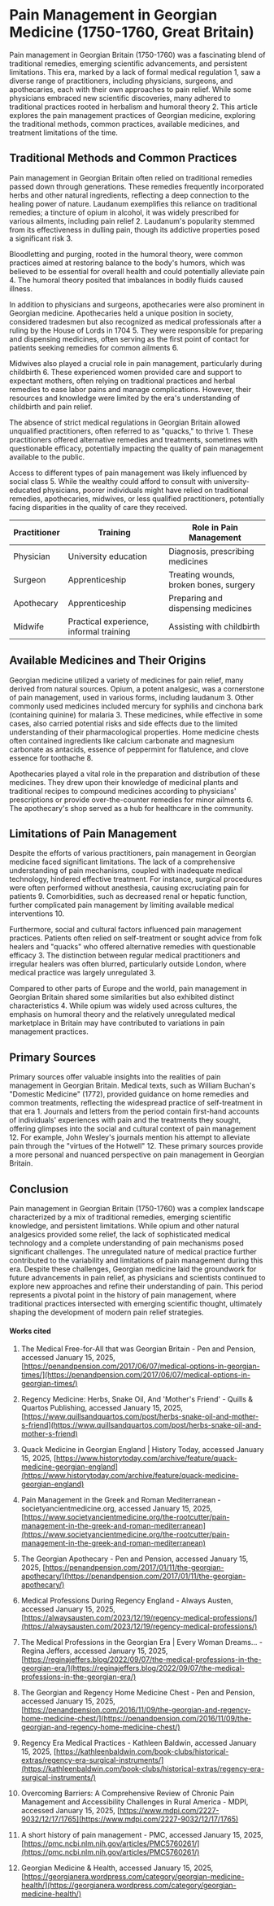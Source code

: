 # Pain Management in Georgian Medicine (1750-1760, Great Britain)

Pain management in Georgian Britain (1750-1760) was a fascinating blend of traditional remedies, emerging scientific advancements, and persistent limitations. This era, marked by a lack of formal medical regulation 1, saw a diverse range of practitioners, including physicians, surgeons, and apothecaries, each with their own approaches to pain relief. While some physicians embraced new scientific discoveries, many adhered to traditional practices rooted in herbalism and humoral theory 2. This article explores the pain management practices of Georgian medicine, exploring the traditional methods, common practices, available medicines, and treatment limitations of the time.

## Traditional Methods and Common Practices

Pain management in Georgian Britain often relied on traditional remedies passed down through generations. These remedies frequently incorporated herbs and other natural ingredients, reflecting a deep connection to the healing power of nature. Laudanum exemplifies this reliance on traditional remedies; a tincture of opium in alcohol, it was widely prescribed for various ailments, including pain relief 2. Laudanum's popularity stemmed from its effectiveness in dulling pain, though its addictive properties posed a significant risk 3.

Bloodletting and purging, rooted in the humoral theory, were common practices aimed at restoring balance to the body's humors, which was believed to be essential for overall health and could potentially alleviate pain 4. The humoral theory posited that imbalances in bodily fluids caused illness.

In addition to physicians and surgeons, apothecaries were also prominent in Georgian medicine. Apothecaries held a unique position in society, considered tradesmen but also recognized as medical professionals after a ruling by the House of Lords in 1704 5. They were responsible for preparing and dispensing medicines, often serving as the first point of contact for patients seeking remedies for common ailments 6.

Midwives also played a crucial role in pain management, particularly during childbirth 6. These experienced women provided care and support to expectant mothers, often relying on traditional practices and herbal remedies to ease labor pains and manage complications. However, their resources and knowledge were limited by the era's understanding of childbirth and pain relief.

The absence of strict medical regulations in Georgian Britain allowed unqualified practitioners, often referred to as "quacks," to thrive 1. These practitioners offered alternative remedies and treatments, sometimes with questionable efficacy, potentially impacting the quality of pain management available to the public.

Access to different types of pain management was likely influenced by social class 5. While the wealthy could afford to consult with university-educated physicians, poorer individuals might have relied on traditional remedies, apothecaries, midwives, or less qualified practitioners, potentially facing disparities in the quality of care they received.

|Practitioner|Training|Role in Pain Management|
|---|---|---|
|Physician|University education|Diagnosis, prescribing medicines|
|Surgeon|Apprenticeship|Treating wounds, broken bones, surgery|
|Apothecary|Apprenticeship|Preparing and dispensing medicines|
|Midwife|Practical experience, informal training|Assisting with childbirth|

## Available Medicines and Their Origins

Georgian medicine utilized a variety of medicines for pain relief, many derived from natural sources. Opium, a potent analgesic, was a cornerstone of pain management, used in various forms, including laudanum 3. Other commonly used medicines included mercury for syphilis and cinchona bark (containing quinine) for malaria 3. These medicines, while effective in some cases, also carried potential risks and side effects due to the limited understanding of their pharmacological properties. Home medicine chests often contained ingredients like calcium carbonate and magnesium carbonate as antacids, essence of peppermint for flatulence, and clove essence for toothache 8.

Apothecaries played a vital role in the preparation and distribution of these medicines. They drew upon their knowledge of medicinal plants and traditional recipes to compound medicines according to physicians' prescriptions or provide over-the-counter remedies for minor ailments 6. The apothecary's shop served as a hub for healthcare in the community.

## Limitations of Pain Management

Despite the efforts of various practitioners, pain management in Georgian medicine faced significant limitations. The lack of a comprehensive understanding of pain mechanisms, coupled with inadequate medical technology, hindered effective treatment. For instance, surgical procedures were often performed without anesthesia, causing excruciating pain for patients 9. Comorbidities, such as decreased renal or hepatic function, further complicated pain management by limiting available medical interventions 10.

Furthermore, social and cultural factors influenced pain management practices. Patients often relied on self-treatment or sought advice from folk healers and "quacks" who offered alternative remedies with questionable efficacy 3. The distinction between regular medical practitioners and irregular healers was often blurred, particularly outside London, where medical practice was largely unregulated 3.

Compared to other parts of Europe and the world, pain management in Georgian Britain shared some similarities but also exhibited distinct characteristics 4. While opium was widely used across cultures, the emphasis on humoral theory and the relatively unregulated medical marketplace in Britain may have contributed to variations in pain management practices.

## Primary Sources

Primary sources offer valuable insights into the realities of pain management in Georgian Britain. Medical texts, such as William Buchan's "Domestic Medicine" (1772), provided guidance on home remedies and common treatments, reflecting the widespread practice of self-treatment in that era 1. Journals and letters from the period contain first-hand accounts of individuals' experiences with pain and the treatments they sought, offering glimpses into the social and cultural context of pain management 12. For example, John Wesley's journals mention his attempt to alleviate pain through the "virtues of the Hotwell" 12. These primary sources provide a more personal and nuanced perspective on pain management in Georgian Britain.

## Conclusion

Pain management in Georgian Britain (1750-1760) was a complex landscape characterized by a mix of traditional remedies, emerging scientific knowledge, and persistent limitations. While opium and other natural analgesics provided some relief, the lack of sophisticated medical technology and a complete understanding of pain mechanisms posed significant challenges. The unregulated nature of medical practice further contributed to the variability and limitations of pain management during this era. Despite these challenges, Georgian medicine laid the groundwork for future advancements in pain relief, as physicians and scientists continued to explore new approaches and refine their understanding of pain. This period represents a pivotal point in the history of pain management, where traditional practices intersected with emerging scientific thought, ultimately shaping the development of modern pain relief strategies.

#### Works cited

1. The Medical Free-for-All that was Georgian Britain - Pen and Pension, accessed January 15, 2025, [https://penandpension.com/2017/06/07/medical-options-in-georgian-times/](https://penandpension.com/2017/06/07/medical-options-in-georgian-times/)

2. Regency Medicine: Herbs, Snake Oil, And 'Mother's Friend' - Quills & Quartos Publishing, accessed January 15, 2025, [https://www.quillsandquartos.com/post/herbs-snake-oil-and-mother-s-friend](https://www.quillsandquartos.com/post/herbs-snake-oil-and-mother-s-friend)

3. Quack Medicine in Georgian England | History Today, accessed January 15, 2025, [https://www.historytoday.com/archive/feature/quack-medicine-georgian-england](https://www.historytoday.com/archive/feature/quack-medicine-georgian-england)

4. Pain Management in the Greek and Roman Mediterranean - societyancientmedicine.org, accessed January 15, 2025, [https://www.societyancientmedicine.org/the-rootcutter/pain-management-in-the-greek-and-roman-mediterranean](https://www.societyancientmedicine.org/the-rootcutter/pain-management-in-the-greek-and-roman-mediterranean)

5. The Georgian Apothecary - Pen and Pension, accessed January 15, 2025, [https://penandpension.com/2017/01/11/the-georgian-apothecary/](https://penandpension.com/2017/01/11/the-georgian-apothecary/)

6. Medical Professions During Regency England - Always Austen, accessed January 15, 2025, [https://alwaysausten.com/2023/12/19/regency-medical-professions/](https://alwaysausten.com/2023/12/19/regency-medical-professions/)

7. The Medical Professions in the Georgian Era | Every Woman Dreams... - Regina Jeffers, accessed January 15, 2025, [https://reginajeffers.blog/2022/09/07/the-medical-professions-in-the-georgian-era/](https://reginajeffers.blog/2022/09/07/the-medical-professions-in-the-georgian-era/)

8. The Georgian and Regency Home Medicine Chest - Pen and Pension, accessed January 15, 2025, [https://penandpension.com/2016/11/09/the-georgian-and-regency-home-medicine-chest/](https://penandpension.com/2016/11/09/the-georgian-and-regency-home-medicine-chest/)

9. Regency Era Medical Practices - Kathleen Baldwin, accessed January 15, 2025, [https://kathleenbaldwin.com/book-clubs/historical-extras/regency-era-surgical-instruments/](https://kathleenbaldwin.com/book-clubs/historical-extras/regency-era-surgical-instruments/)

10. Overcoming Barriers: A Comprehensive Review of Chronic Pain Management and Accessibility Challenges in Rural America - MDPI, accessed January 15, 2025, [https://www.mdpi.com/2227-9032/12/17/1765](https://www.mdpi.com/2227-9032/12/17/1765)

11. A short history of pain management - PMC, accessed January 15, 2025, [https://pmc.ncbi.nlm.nih.gov/articles/PMC5760261/](https://pmc.ncbi.nlm.nih.gov/articles/PMC5760261/)

12. Georgian Medicine & Health, accessed January 15, 2025, [https://georgianera.wordpress.com/category/georgian-medicine-health/](https://georgianera.wordpress.com/category/georgian-medicine-health/)
